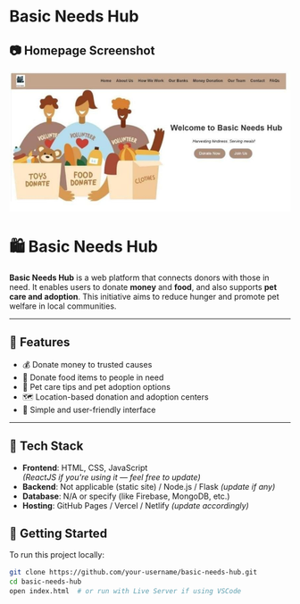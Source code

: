 # Basic Needs Hub

## 📷 Homepage Screenshot

![Homepage](homepage.jpeg)

# 🛍️ Basic Needs Hub

**Basic Needs Hub** is a web platform that connects donors with those in need. It enables users to donate **money** and **food**, and also supports **pet care and adoption**. This initiative aims to reduce hunger and promote pet welfare in local communities.

---

## 🌟 Features

- 💰 Donate money to trusted causes
- 🍱 Donate food items to people in need
- 🐾 Pet care tips and pet adoption options
- 🗺️ Location-based donation and adoption centers
- 🔐 Simple and user-friendly interface

---

## 🔧 Tech Stack

- **Frontend**: HTML, CSS, JavaScript  
  *(ReactJS if you're using it — feel free to update)*
- **Backend**: Not applicable (static site) / Node.js / Flask *(update if any)*
- **Database**: N/A or specify (like Firebase, MongoDB, etc.)
- **Hosting**: GitHub Pages / Vercel / Netlify *(update accordingly)*

## 🚀 Getting Started

To run this project locally:

```bash
git clone https://github.com/your-username/basic-needs-hub.git
cd basic-needs-hub
open index.html  # or run with Live Server if using VSCode

